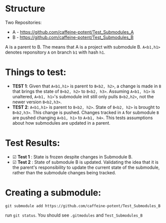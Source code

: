 # Structure  

Two Repositories:  

- A - https://github.com/caffeine-potent/Test_Submodules_A  
- B - https://github.com/caffeine-potent/Test_Submodules_B  


A is a parent to B. The means that A is a project with submodule B. 
`A<b1,h1>` denotes reponsitory `A` on branch `b1` with hash `h1`.  
  
# Things to test:

- **TEST 1**: Given that `A<b1,h1>` is parent to `B<b2, h2>`, a change is made in `B` that brings the state of `B<b2, h2>` to `B<b2, h3>`. Assuming `A<b1, h1>` is unaltered, `A<b1, h1>`'s submodule init still only pulls `B<b2,h2>`, not the newer version `B<b2,h3>`.  
- **TEST 2**: `A<b1,h1>` is parent to `B<b2, h2>`. State of `B<b2, h2>` is brought to `B<b2,h3>`. This change is pushed. Changes tracked in `A` for submodule `B` are pushed changing `A<b1, h1>` to `A<b1, h4>`.
This tests assumptions about how submodules are updated in a parent.  

# Test Results:  
- ☑ **Test 1** : State is frozen despite changes in Submodule B.
- ☑ **Test 2** : State of submodule B is updated. Validating the idea that it is the parent's responsibility to update the current state of the submodule, rather than the submodule changes being tracked.
# Creating a submodule:  

```git submodule add https://github.com/caffeine-potent/Test_Submodules_B```
    
run `git status`. You should see `.gitmodules` and `Test_Submodules_B`
